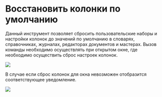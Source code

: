 # Восстановить колонки по умолчанию
Данный инструмент позволяет сбросить пользовательские наборы и настройки колонок до значений по умолчанию в словарях, справочниках, журналах, редакторах документов и мастерах. Вызов команды необходимо осуществлять при открытом окне, где необходимо осуществить сброс настроек колонок.

![](image453.png)

В случае если сброс колонок для окна невозможен отобразится соответствующее уведомление.

![](image454.png)
